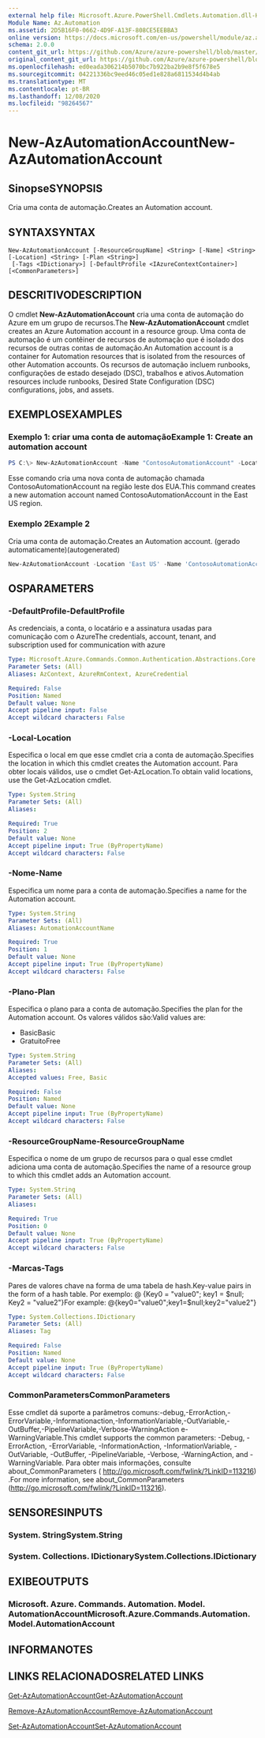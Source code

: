```yaml
---
external help file: Microsoft.Azure.PowerShell.Cmdlets.Automation.dll-Help.xml
Module Name: Az.Automation
ms.assetid: 2D5B16F0-0662-4D9F-A13F-808CE5EEBBA3
online version: https://docs.microsoft.com/en-us/powershell/module/az.automation/new-azautomationaccount
schema: 2.0.0
content_git_url: https://github.com/Azure/azure-powershell/blob/master/src/Automation/Automation/help/New-AzAutomationAccount.md
original_content_git_url: https://github.com/Azure/azure-powershell/blob/master/src/Automation/Automation/help/New-AzAutomationAccount.md
ms.openlocfilehash: ed0eada306214b5070bc7b922ba2b9e8f5f678e5
ms.sourcegitcommit: 04221336bc9eed46c05ed1e828a6811534d4b4ab
ms.translationtype: MT
ms.contentlocale: pt-BR
ms.lasthandoff: 12/08/2020
ms.locfileid: "98264567"
---
```

# <span data-ttu-id="de091-101">New-AzAutomationAccount</span><span class="sxs-lookup"><span data-stu-id="de091-101">New-AzAutomationAccount</span></span>

## <span data-ttu-id="de091-102">Sinopse</span><span class="sxs-lookup"><span data-stu-id="de091-102">SYNOPSIS</span></span>
<span data-ttu-id="de091-103">Cria uma conta de automação.</span><span class="sxs-lookup"><span data-stu-id="de091-103">Creates an Automation account.</span></span>

## <span data-ttu-id="de091-104">SYNTAX</span><span class="sxs-lookup"><span data-stu-id="de091-104">SYNTAX</span></span>

```
New-AzAutomationAccount [-ResourceGroupName] <String> [-Name] <String> [-Location] <String> [-Plan <String>]
 [-Tags <IDictionary>] [-DefaultProfile <IAzureContextContainer>] [<CommonParameters>]
```

## <span data-ttu-id="de091-105">DESCRITIVO</span><span class="sxs-lookup"><span data-stu-id="de091-105">DESCRIPTION</span></span>
<span data-ttu-id="de091-106">O cmdlet **New-AzAutomationAccount** cria uma conta de automação do Azure em um grupo de recursos.</span><span class="sxs-lookup"><span data-stu-id="de091-106">The **New-AzAutomationAccount** cmdlet creates an Azure Automation account in a resource group.</span></span>
<span data-ttu-id="de091-107">Uma conta de automação é um contêiner de recursos de automação que é isolado dos recursos de outras contas de automação.</span><span class="sxs-lookup"><span data-stu-id="de091-107">An Automation account is a container for Automation resources that is isolated from the resources of other Automation accounts.</span></span> <span data-ttu-id="de091-108">Os recursos de automação incluem runbooks, configurações de estado desejado (DSC), trabalhos e ativos.</span><span class="sxs-lookup"><span data-stu-id="de091-108">Automation resources include runbooks, Desired State Configuration (DSC) configurations, jobs, and assets.</span></span>

## <span data-ttu-id="de091-109">EXEMPLOS</span><span class="sxs-lookup"><span data-stu-id="de091-109">EXAMPLES</span></span>

### <span data-ttu-id="de091-110">Exemplo 1: criar uma conta de automação</span><span class="sxs-lookup"><span data-stu-id="de091-110">Example 1: Create an automation account</span></span>
```powershell
PS C:\> New-AzAutomationAccount -Name "ContosoAutomationAccount" -Location "East US" -ResourceGroupName "ResourceGroup01"
```

<span data-ttu-id="de091-111">Esse comando cria uma nova conta de automação chamada ContosoAutomationAccount na região leste dos EUA.</span><span class="sxs-lookup"><span data-stu-id="de091-111">This command creates a new automation account named ContosoAutomationAccount in the East US region.</span></span>

### <span data-ttu-id="de091-112">Exemplo 2</span><span class="sxs-lookup"><span data-stu-id="de091-112">Example 2</span></span>

<span data-ttu-id="de091-113">Cria uma conta de automação.</span><span class="sxs-lookup"><span data-stu-id="de091-113">Creates an Automation account.</span></span> <span data-ttu-id="de091-114">(gerado automaticamente)</span><span class="sxs-lookup"><span data-stu-id="de091-114">(autogenerated)</span></span>

<!-- Aladdin Generated Example -->
```powershell
New-AzAutomationAccount -Location 'East US' -Name 'ContosoAutomationAccount' -ResourceGroupName 'ResourceGroup01' -Tags <IDictionary>
```

## <span data-ttu-id="de091-115">OS</span><span class="sxs-lookup"><span data-stu-id="de091-115">PARAMETERS</span></span>

### <span data-ttu-id="de091-116">-DefaultProfile</span><span class="sxs-lookup"><span data-stu-id="de091-116">-DefaultProfile</span></span>
<span data-ttu-id="de091-117">As credenciais, a conta, o locatário e a assinatura usadas para comunicação com o Azure</span><span class="sxs-lookup"><span data-stu-id="de091-117">The credentials, account, tenant, and subscription used for communication with azure</span></span>

```yaml
Type: Microsoft.Azure.Commands.Common.Authentication.Abstractions.Core.IAzureContextContainer
Parameter Sets: (All)
Aliases: AzContext, AzureRmContext, AzureCredential

Required: False
Position: Named
Default value: None
Accept pipeline input: False
Accept wildcard characters: False
```

### <span data-ttu-id="de091-118">-Local</span><span class="sxs-lookup"><span data-stu-id="de091-118">-Location</span></span>
<span data-ttu-id="de091-119">Especifica o local em que esse cmdlet cria a conta de automação.</span><span class="sxs-lookup"><span data-stu-id="de091-119">Specifies the location in which this cmdlet creates the Automation account.</span></span>
<span data-ttu-id="de091-120">Para obter locais válidos, use o cmdlet Get-AzLocation.</span><span class="sxs-lookup"><span data-stu-id="de091-120">To obtain valid locations, use the Get-AzLocation cmdlet.</span></span>

```yaml
Type: System.String
Parameter Sets: (All)
Aliases:

Required: True
Position: 2
Default value: None
Accept pipeline input: True (ByPropertyName)
Accept wildcard characters: False
```

### <span data-ttu-id="de091-121">-Nome</span><span class="sxs-lookup"><span data-stu-id="de091-121">-Name</span></span>
<span data-ttu-id="de091-122">Especifica um nome para a conta de automação.</span><span class="sxs-lookup"><span data-stu-id="de091-122">Specifies a name for the Automation account.</span></span>

```yaml
Type: System.String
Parameter Sets: (All)
Aliases: AutomationAccountName

Required: True
Position: 1
Default value: None
Accept pipeline input: True (ByPropertyName)
Accept wildcard characters: False
```

### <span data-ttu-id="de091-123">-Plano</span><span class="sxs-lookup"><span data-stu-id="de091-123">-Plan</span></span>
<span data-ttu-id="de091-124">Especifica o plano para a conta de automação.</span><span class="sxs-lookup"><span data-stu-id="de091-124">Specifies the plan for the Automation account.</span></span>
<span data-ttu-id="de091-125">Os valores válidos são:</span><span class="sxs-lookup"><span data-stu-id="de091-125">Valid values are:</span></span>
- <span data-ttu-id="de091-126">Basic</span><span class="sxs-lookup"><span data-stu-id="de091-126">Basic</span></span>
- <span data-ttu-id="de091-127">Gratuito</span><span class="sxs-lookup"><span data-stu-id="de091-127">Free</span></span>

```yaml
Type: System.String
Parameter Sets: (All)
Aliases:
Accepted values: Free, Basic

Required: False
Position: Named
Default value: None
Accept pipeline input: True (ByPropertyName)
Accept wildcard characters: False
```

### <span data-ttu-id="de091-128">-ResourceGroupName</span><span class="sxs-lookup"><span data-stu-id="de091-128">-ResourceGroupName</span></span>
<span data-ttu-id="de091-129">Especifica o nome de um grupo de recursos para o qual esse cmdlet adiciona uma conta de automação.</span><span class="sxs-lookup"><span data-stu-id="de091-129">Specifies the name of a resource group to which this cmdlet adds an Automation account.</span></span>

```yaml
Type: System.String
Parameter Sets: (All)
Aliases:

Required: True
Position: 0
Default value: None
Accept pipeline input: True (ByPropertyName)
Accept wildcard characters: False
```

### <span data-ttu-id="de091-130">-Marcas</span><span class="sxs-lookup"><span data-stu-id="de091-130">-Tags</span></span>
<span data-ttu-id="de091-131">Pares de valores chave na forma de uma tabela de hash.</span><span class="sxs-lookup"><span data-stu-id="de091-131">Key-value pairs in the form of a hash table.</span></span> <span data-ttu-id="de091-132">Por exemplo: @ {Key0 = "value0"; key1 = $null; Key2 = "value2"}</span><span class="sxs-lookup"><span data-stu-id="de091-132">For example: @{key0="value0";key1=$null;key2="value2"}</span></span>

```yaml
Type: System.Collections.IDictionary
Parameter Sets: (All)
Aliases: Tag

Required: False
Position: Named
Default value: None
Accept pipeline input: True (ByPropertyName)
Accept wildcard characters: False
```

### <span data-ttu-id="de091-133">CommonParameters</span><span class="sxs-lookup"><span data-stu-id="de091-133">CommonParameters</span></span>
<span data-ttu-id="de091-134">Esse cmdlet dá suporte a parâmetros comuns:-debug,-ErrorAction,-ErrorVariable,-Informationaction,-InformationVariable,-OutVariable,-OutBuffer,-PipelineVariable,-Verbose-WarningAction e-WarningVariable.</span><span class="sxs-lookup"><span data-stu-id="de091-134">This cmdlet supports the common parameters: -Debug, -ErrorAction, -ErrorVariable, -InformationAction, -InformationVariable, -OutVariable, -OutBuffer, -PipelineVariable, -Verbose, -WarningAction, and -WarningVariable.</span></span> <span data-ttu-id="de091-135">Para obter mais informações, consulte about_CommonParameters ( http://go.microsoft.com/fwlink/?LinkID=113216) .</span><span class="sxs-lookup"><span data-stu-id="de091-135">For more information, see about_CommonParameters (http://go.microsoft.com/fwlink/?LinkID=113216).</span></span>

## <span data-ttu-id="de091-136">SENSORES</span><span class="sxs-lookup"><span data-stu-id="de091-136">INPUTS</span></span>

### <span data-ttu-id="de091-137">System. String</span><span class="sxs-lookup"><span data-stu-id="de091-137">System.String</span></span>

### <span data-ttu-id="de091-138">System. Collections. IDictionary</span><span class="sxs-lookup"><span data-stu-id="de091-138">System.Collections.IDictionary</span></span>

## <span data-ttu-id="de091-139">EXIBE</span><span class="sxs-lookup"><span data-stu-id="de091-139">OUTPUTS</span></span>

### <span data-ttu-id="de091-140">Microsoft. Azure. Commands. Automation. Model. AutomationAccount</span><span class="sxs-lookup"><span data-stu-id="de091-140">Microsoft.Azure.Commands.Automation.Model.AutomationAccount</span></span>

## <span data-ttu-id="de091-141">INFORMA</span><span class="sxs-lookup"><span data-stu-id="de091-141">NOTES</span></span>

## <span data-ttu-id="de091-142">LINKS RELACIONADOS</span><span class="sxs-lookup"><span data-stu-id="de091-142">RELATED LINKS</span></span>

[<span data-ttu-id="de091-143">Get-AzAutomationAccount</span><span class="sxs-lookup"><span data-stu-id="de091-143">Get-AzAutomationAccount</span></span>](./Get-AzAutomationAccount.md)

[<span data-ttu-id="de091-144">Remove-AzAutomationAccount</span><span class="sxs-lookup"><span data-stu-id="de091-144">Remove-AzAutomationAccount</span></span>](./Remove-AzAutomationAccount.md)

[<span data-ttu-id="de091-145">Set-AzAutomationAccount</span><span class="sxs-lookup"><span data-stu-id="de091-145">Set-AzAutomationAccount</span></span>](./Set-AzAutomationAccount.md)
